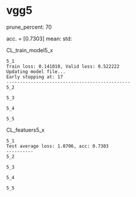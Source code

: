 # vgg5 
prune_percent: 70

acc. = [0.7303] mean: std:

CL_train_model5_x
```
5_1
Train loss: 0.141010, Valid loss: 0.522222
Updating model file...
Early stopping at: 17
----------------------------------------------
5_2

5_3

5_4

5_5

```

CL_featuers5_x
```
5_1
Test average loss: 1.0706, acc: 0.7303
----------
5_2

5_3

5_4

5_5

```

